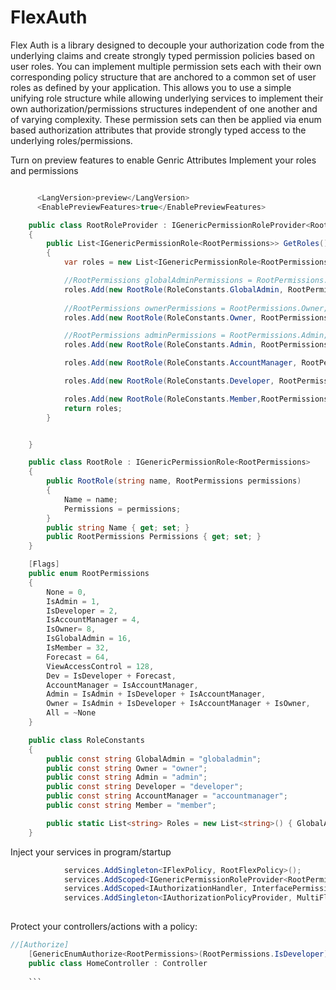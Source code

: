 # FlexAuth

Flex Auth is a library designed to decouple your authorization code from the underlying claims and create strongly typed permission policies based on user roles.   You can implement multiple permission sets each with their own corresponding policy structure that are anchored to a common set of user roles as defined by your application.  This allows you to use a simple unifying role structure while allowing underlying services to implement their own authorization/permissions structures independent of one another and of varying complexity.  These permission sets can then be applied via enum based authorization attributes that provide strongly typed access to the underlying roles/permissions.

Turn on preview features to enable Genric <T> Attributes
Implement your roles and permissions

```csharp

	  <LangVersion>preview</LangVersion>
	  <EnablePreviewFeatures>true</EnablePreviewFeatures>

    public class RootRoleProvider : IGenericPermissionRoleProvider<RootPermissions>//IPermissionRoleProvider<Permissions>
    {
        public List<IGenericPermissionRole<RootPermissions>> GetRoles()
        {
            var roles = new List<IGenericPermissionRole<RootPermissions>>();

            //RootPermissions globalAdminPermissions = RootPermissions.All;
            roles.Add(new RootRole(RoleConstants.GlobalAdmin, RootPermissions.All));
            
            //RootPermissions ownerPermissions = RootPermissions.Owner;
            roles.Add(new RootRole(RoleConstants.Owner, RootPermissions.Owner));

            //RootPermissions adminPermissions = RootPermissions.Admin;
            roles.Add(new RootRole(RoleConstants.Admin, RootPermissions.Admin));

            roles.Add(new RootRole(RoleConstants.AccountManager, RootPermissions.AccountManager));

            roles.Add(new RootRole(RoleConstants.Developer, RootPermissions.Dev));

            roles.Add(new RootRole(RoleConstants.Member,RootPermissions.IsMember));
            return roles;
        }


    }

    public class RootRole : IGenericPermissionRole<RootPermissions>
    {
        public RootRole(string name, RootPermissions permissions)
        {
            Name = name;
            Permissions = permissions;
        }
        public string Name { get; set; }
        public RootPermissions Permissions { get; set; }
    }

    [Flags]
    public enum RootPermissions
    {
        None = 0,
        IsAdmin = 1,
        IsDeveloper = 2,
        IsAccountManager = 4,
        IsOwner= 8,
        IsGlobalAdmin = 16,
        IsMember = 32,
        Forecast = 64,
        ViewAccessControl = 128,
        Dev = IsDeveloper + Forecast,
        AccountManager = IsAccountManager,
        Admin = IsAdmin + IsDeveloper + IsAccountManager,
        Owner = IsAdmin + IsDeveloper + IsAccountManager + IsOwner,
        All = ~None
    }

    public class RoleConstants
    {
        public const string GlobalAdmin = "globaladmin";
        public const string Owner = "owner";
        public const string Admin = "admin";
        public const string Developer = "developer";
        public const string AccountManager = "accountmanager";
        public const string Member = "member";

        public static List<string> Roles = new List<string>() { GlobalAdmin, Owner, Admin, Developer, AccountManager, Member };
    }
```


Inject your services in program/startup

```csharp
            services.AddSingleton<IFlexPolicy, RootFlexPolicy>();
            services.AddScoped<IGenericPermissionRoleProvider<RootPermissions>, RootRoleProvider>(); // provides the permissions assoscatied with a role
            services.AddScoped<IAuthorizationHandler, InterfacePermissionAuthorizationHandler<RootPermissions>>();
            services.AddSingleton<IAuthorizationPolicyProvider, MultiFlexibleAuthorizationPolicyProvider>();
            
```

Protect your controllers/actions with a policy:
```csharp
//[Authorize]
    [GenericEnumAuthorize<RootPermissions>(RootPermissions.IsDeveloper)]
    public class HomeController : Controller
    
    ```
